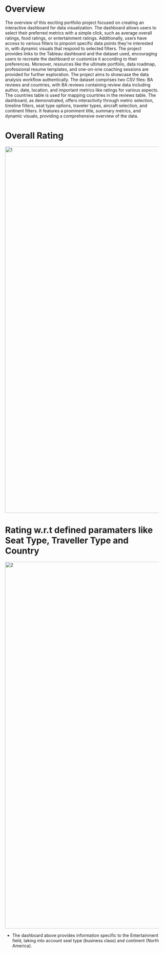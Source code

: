 # Overview
The overview of this exciting portfolio project focused on creating an interactive dashboard for data visualization. The dashboard allows users to select their preferred metrics with a simple click, such as average overall ratings, food ratings, or entertainment ratings. Additionally, users have access to various filters to pinpoint specific data points they're interested in, with dynamic visuals that respond to selected filters. The project provides links to the Tableau dashboard and the dataset used, encouraging users to recreate the dashboard or customize it according to their preferences. Moreover, resources like the ultimate portfolio, data roadmap, professional resume templates, and one-on-one coaching sessions are provided for further exploration. The project aims to showcase the data analysis workflow authentically. The dataset comprises two CSV files: BA reviews and countries, with BA reviews containing review data including author, date, location, and important metrics like ratings for various aspects. The countries table is used for mapping countries in the reviews table. The dashboard, as demonstrated, offers interactivity through metric selection, timeline filters, seat type options, traveler types, aircraft selection, and continent filters. It features a prominent title, summary metrics, and dynamic visuals, providing a comprehensive overview of the data.

# Overall Rating 
<img width="1200" alt="1" src="https://github.com/PriyankWebpage/Projects/assets/65448205/6f1d40a5-4732-4328-b9a3-4de98e52b5c4">


# Rating w.r.t defined paramaters like Seat Type, Traveller Type and Country
<img width="1201" alt="2" src="https://github.com/PriyankWebpage/Projects/assets/65448205/9ba32750-61a9-45b6-872e-39de3eed08f0">

- The dashboard above provides information specific to the Entertainment field, taking into account seat type (business class) and continent (North America).
